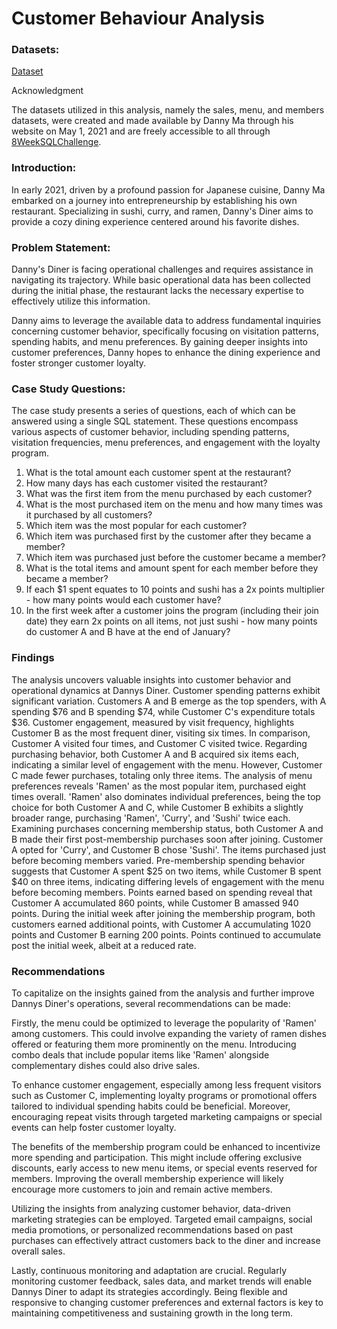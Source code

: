 # Customer Behaviour Analysis

### Datasets:

[Dataset](https://8weeksqlchallenge.com/case-study-1/)

Acknowledgment

The datasets utilized in this analysis, namely the sales, menu, and members datasets, were created and made available by Danny Ma through his website on May 1, 2021 and are freely accessible to all through [8WeekSQLChallenge](https://8weeksqlchallenge.com/case-study-1/).

### Introduction:
In early 2021, driven by a profound passion for Japanese cuisine, Danny Ma embarked on a journey into entrepreneurship by establishing his own restaurant. Specializing in sushi, curry, and ramen, Danny's Diner aims to provide a cozy dining experience centered around his favorite dishes.

### Problem Statement:
Danny's Diner is facing operational challenges and requires assistance in navigating its trajectory. While basic operational data has been collected during the initial phase, the restaurant lacks the necessary expertise to effectively utilize this information.

Danny aims to leverage the available data to address fundamental inquiries concerning customer behavior, specifically focusing on visitation patterns, spending habits, and menu preferences. By gaining deeper insights into customer preferences, Danny hopes to enhance the dining experience and foster stronger customer loyalty.

### Case Study Questions:
The case study presents a series of questions, each of which can be answered using a single SQL statement. These questions encompass various aspects of customer behavior, including spending patterns, visitation frequencies, menu preferences, and engagement with the loyalty program.
1. What is the total amount each customer spent at the restaurant?
2. How many days has each customer visited the restaurant?
3. What was the first item from the menu purchased by each customer?
4. What is the most purchased item on the menu and how many times was it purchased by all customers?
5. Which item was the most popular for each customer?
6. Which item was purchased first by the customer after they became a member?
7. Which item was purchased just before the customer became a member?
8. What is the total items and amount spent for each member before they became a member?
9. If each $1 spent equates to 10 points and sushi has a 2x points multiplier - how many points would each customer have?
10. In the first week after a customer joins the program (including their join date) they earn 2x points on all items, not just sushi - how many points do customer A and B have at the end of January?

### Findings

The analysis uncovers valuable insights into customer behavior and operational dynamics at Dannys Diner. Customer spending patterns exhibit significant variation. Customers A and B emerge as the top spenders, with A spending $76 and B spending $74, while Customer C's expenditure totals $36. Customer engagement, measured by visit frequency, highlights Customer B as the most frequent diner, visiting six times. In comparison, Customer A visited four times, and Customer C visited twice. Regarding purchasing behavior, both Customer A and B acquired six items each, indicating a similar level of engagement with the menu. However, Customer C made fewer purchases, totaling only three items. The analysis of menu preferences reveals 'Ramen' as the most popular item, purchased eight times overall. 'Ramen' also dominates individual preferences, being the top choice for both Customer A and C, while Customer B exhibits a slightly broader range, purchasing 'Ramen', 'Curry', and 'Sushi' twice each. Examining purchases concerning membership status, both Customer A and B made their first post-membership purchases soon after joining. Customer A opted for 'Curry', and Customer B chose 'Sushi'. The items purchased just before becoming members varied. Pre-membership spending behavior suggests that Customer A spent $25 on two items, while Customer B spent $40 on three items, indicating differing levels of engagement with the menu before becoming members. Points earned based on spending reveal that Customer A accumulated 860 points, while Customer B amassed 940 points. During the initial week after joining the membership program, both customers earned additional points, with Customer A accumulating 1020 points and Customer B earning 200 points. Points continued to accumulate post the initial week, albeit at a reduced rate.

### Recommendations

To capitalize on the insights gained from the analysis and further improve Dannys Diner's operations, several recommendations can be made:

Firstly, the menu could be optimized to leverage the popularity of 'Ramen' among customers. This could involve expanding the variety of ramen dishes offered or featuring them more prominently on the menu. Introducing combo deals that include popular items like 'Ramen' alongside complementary dishes could also drive sales.

To enhance customer engagement, especially among less frequent visitors such as Customer C, implementing loyalty programs or promotional offers tailored to individual spending habits could be beneficial. Moreover, encouraging repeat visits through targeted marketing campaigns or special events can help foster customer loyalty.

The benefits of the membership program could be enhanced to incentivize more spending and participation. This might include offering exclusive discounts, early access to new menu items, or special events reserved for members. Improving the overall membership experience will likely encourage more customers to join and remain active members.

Utilizing the insights from analyzing customer behavior, data-driven marketing strategies can be employed. Targeted email campaigns, social media promotions, or personalized recommendations based on past purchases can effectively attract customers back to the diner and increase overall sales.

Lastly, continuous monitoring and adaptation are crucial. Regularly monitoring customer feedback, sales data, and market trends will enable Dannys Diner to adapt its strategies accordingly. Being flexible and responsive to changing customer preferences and external factors is key to maintaining competitiveness and sustaining growth in the long term.

